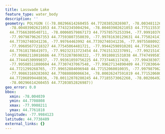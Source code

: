 ```yaml
---
title: Lasswade Lake
feature_type: water_body
description: ''
geometry: POLYGON ((-78.00296614260455 44.77203852826987, -78.00348112673528 44.77404926420351,
  -78.00403902621053 44.77432345004294, -78.00403902621053 44.77511553515517, -78.00219366640844
  44.77566389540711, -78.00060579867173 44.77578575253394, -77.99910376162404 44.77566389540711,
  -77.99798796267353 44.77593807358039, -77.99781630129631 44.77502414127358, -77.99803087801804
  44.77392740341236, -77.99764463992 44.77392740341236, -77.99755880923094 44.77490228254024,
  -77.99605677218327 44.77545064481721, -77.99442598910201 44.7756334310857, -77.99343893618507
  44.77618178641973, -77.99232313723454 44.77615132237091, -77.99215147585822 44.77560296674759,
  -77.99082110018686 44.77532878698322, -77.9918081531038 44.77474995876098, -77.99361059756225
  44.77444530999837, -77.99361059756225 44.7737446117438, -77.99438307375839 44.77328763004112,
  -77.99588511080604 44.77307437067548, -77.99627134890409 44.77283064472233, -77.99622843356047
  44.7721299268765, -77.99652884096948 44.77152060010035, -77.99798796267353 44.77088080006634,
  -77.99863169283692 44.77088080006634, -78.00026247591819 44.77152060010035, -78.00039122195088
  44.77206899448836, -78.00112078280245 44.77185573062268, -78.00206492037577 44.77219085920099,
  -78.00296614260455 44.77203852826987))
geo_error: 0.0
bbox:
  xmin: -78.004039
  ymin: 44.7708808
  xmax: -77.9908211
  ymax: 44.7761818
longitude: -77.9984123
latitude: 44.7738489
external_links: {}
---
```

